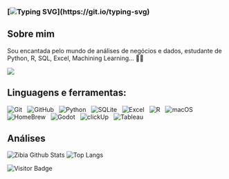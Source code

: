 
### [![Typing SVG](https://readme-typing-svg.demolab.com?font=Fira+Code&weight=500&size=25&duration=4000&pause=2000&color=D8DA91&vCenter=true&random=false&width=430&lines=print('Hello+World!');Hello+World!)](https://git.io/typing-svg)

## Sobre mim
Sou encantada pelo mundo de análises de negócios e dados, estudante de Python, R, SQL, Excel, Machining Learning... 🎲🎯

<div>
<a href="https://www.linkedin.com/in/zibiaribeiro" target="_blank"><img loading="lazy" src="https://img.shields.io/badge/-LinkedIn-%230077B5?style=for-the-badge&logo=linkedin&logoColor=white" target="_blank"></a>   
</div> 



  
## Linguagens e ferramentas: 

![Git](https://img.shields.io/badge/-Git-black?logo=git&style=social)&nbsp;&nbsp;
![GitHub](https://img.shields.io/badge/-GitHub-black?logo=github&style=social)&nbsp;&nbsp;
![Python](https://img.shields.io/badge/-Python-black?logo=Python&style=social)&nbsp;&nbsp;
![SQLite](https://img.shields.io/badge/-SQLite-black?logo=sqlite&style=social)&nbsp;&nbsp;
![Excel](https://img.shields.io/badge/-Excel-green?logo=microsoftexcel&style=social)&nbsp;&nbsp;
![R](https://img.shields.io/badge/-R-black?logo=r&style=social)&nbsp;&nbsp;
![macOS](https://img.shields.io/badge/-macOS-black?logo=apple&style=social)&nbsp;&nbsp;
![HomeBrew](https://img.shields.io/badge/-HomeBrew-yellow?logo=homebrew&style=social)&nbsp;&nbsp;
![Godot](https://img.shields.io/badge/-Godot-blue?logo=godotengine&style=social)&nbsp;&nbsp;
![clickUp](https://img.shields.io/badge/-ClickUp-blue?logo=clickup&style=social)&nbsp;&nbsp;
![Tableau](https://img.shields.io/badge/-Tableau-blue?logo=tableau&style=social)&nbsp;&nbsp;


## Análises 
![Zibia Github Stats](https://github-readme-stats.vercel.app/api?username=zibia-cunha&show_icons=true&theme=moltack)
![Top Langs](https://github-readme-stats.vercel.app/api/top-langs/?username=zibia-cunha&hide=TeX&layout=compact&theme=moltack)



![Visitor Badge](https://visitor-badge.laobi.icu/badge?page_id=zibia-cunha.zibia-cunha)

